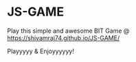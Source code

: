 # JS-GAME

Play this simple and awesome BIT Game @ https://shivamraj74.github.io/JS-GAME/

Playyyyy & Enjoyyyyyy!
